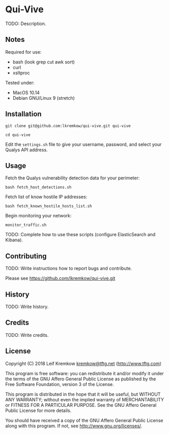 # Qui-Vive

  TODO: Description.


## Notes

   Required for use:
   - bash (look grep cut awk sort)
   - curl
   - xsltproc


   Tested under:
   - MacOS 10.14
   - Debian GNU/Linux 9 (stretch)


## Installation

   `git clone git@github.com:lkremkow/qui-vive.git qui-vive`

   `cd qui-vive`

   Edit the `settings.sh` file to give your username, password, and select your Qualys API address.


## Usage

   Fetch the Qualys vulnerability detection data for your perimeter:

   `bash fetch_host_detections.sh`

   Fetch list of know hostile IP addresses:

   `bash fetch_known_hostile_hosts_list.sh`

   Begin monitoring your network:

   `monitor_traffic.sh`

   TODO: Complete how to use these scripts (configure ElasticSearch and Kibana).


## Contributing

   TODO: Write instructions how to report bugs and contribute.

   Please see https://github.com/lkremkow/qui-vive.git


## History

   TODO: Write history.


## Credits

   TODO: Write credits.


## License

   Copyright (C) 2018 Leif Kremkow <kremkow@tftg.net> (http://www.tftg.com)

   This program is free software: you can redistribute it and/or modify it under the terms of the GNU Affero General Public License as published by the Free Software Foundation, version 3 of the License.

   This program is distributed in the hope that it will be useful, but WITHOUT ANY WARRANTY; without even the implied warranty of MERCHANTABILITY or FITNESS FOR A PARTICULAR PURPOSE. See the GNU Affero General Public License for more details.

   You should have received a copy of the GNU Affero General Public License along with this program. If not, see <http://www.gnu.org/licenses/>.
